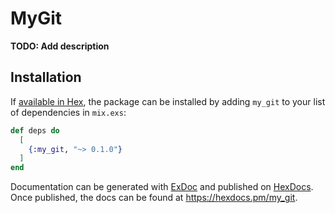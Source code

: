 # MyGit

**TODO: Add description**

## Installation

If [available in Hex](https://hex.pm/docs/publish), the package can be installed
by adding `my_git` to your list of dependencies in `mix.exs`:

```elixir
def deps do
  [
    {:my_git, "~> 0.1.0"}
  ]
end
```

Documentation can be generated with [ExDoc](https://github.com/elixir-lang/ex_doc)
and published on [HexDocs](https://hexdocs.pm). Once published, the docs can
be found at <https://hexdocs.pm/my_git>.

